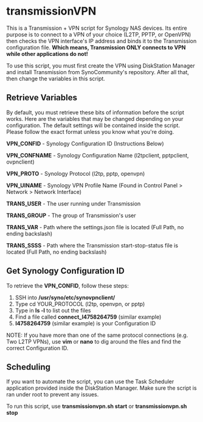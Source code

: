 transmissionVPN
================

This is a Transmission + VPN script for Synology NAS devices. Its entire purpose is to connect to a VPN of your choice (L2TP, PPTP, or OpenVPN) then checks the VPN interface's IP address and binds it to the Transmission configuration file. __Which means, Transmission ONLY connects to VPN while other applications do not!__

To use this script, you must first create the VPN using DiskStation Manager and install Transmission from SynoCommunity's repository. After all that, then change the variables in this script.

## Retrieve Variables
By default, you must retrieve these bits of information before the script works. Here are the variables that may be changed depending on your configuration. The default settings will be contained inside the script. Please follow the exact format unless you know what you're doing.

__VPN_CONFID__ - Synology Configuration ID (Instructions Below)

__VPN_CONFNAME__ - Synology Configuration Name (l2tpclient, pptpclient, ovpnclient)

__VPN_PROTO__ - Synology Protocol (l2tp, pptp, openvpn)

__VPN_UINAME__ - Synology VPN Profile Name (Found in Control Panel > Network > Network Interface)

__TRANS_USER__ - The user running under Transmission

__TRANS_GROUP__ - The group of Transmission's user

__TRANS_VAR__ - Path where the settings.json file is located (Full Path, no ending backslash)

__TRANS_SSSS__ - Path where the Transmission start-stop-status file is located (Full Path, no ending backslash)

## Get Synology Configuration ID
To retrieve the __VPN_CONFID__, follow these steps:

1. SSH into __/usr/syno/etc/synovpnclient/__
1. Type cd YOUR_PROTOCOL (l2tp, openvpn, or pptp)
1. Type in __ls -l__ to list out the files
1. Find a file called __connect_l4758264759__ (similar example)
1. __l4758264759__ (similar example) is your Configuration ID

NOTE: If you have more than one of the same protocol connections (e.g. Two L2TP VPNs), use __vim__ or __nano__ to dig around the files and find the correct Configuration ID.

## Scheduling
If you want to automate the script, you can use the Task Scheduler application provided inside the DiskStation Manager. Make sure the script is ran under root to prevent any issues.

To run this script, use __transmissionvpn.sh start__ or __transmissionvpn.sh stop__
